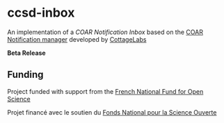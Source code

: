 # ccsd-inbox

An implementation of a *COAR Notification Inbox* based on the [COAR Notification manager](https://github.com/CottageLabs/coar-notifications) developed by [CottageLabs](https://github.com/CottageLabs)

**Beta Release** 

## Funding

Project funded with support from the [French National Fund for Open Science](https://www.ouvrirlascience.fr/)

Projet financé avec le soutien du [Fonds National pour la Science Ouverte](https://www.ouvrirlascience.fr/)